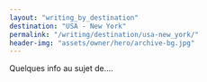 ```yaml
---
layout: "writing_by_destination"
destination: "USA - New York"
permalink: "/writing/destination/usa-new_york/"
header-img: "assets/owner/hero/archive-bg.jpg"
---
```


Quelques info au sujet de....